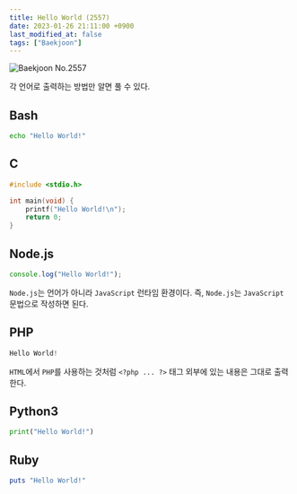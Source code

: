 ```yaml
---
title: Hello World (2557)
date: 2023-01-26 21:11:00 +0900
last_modified_at: false
tags: ["Baekjoon"]
---
```


![Baekjoon No.2557](https://cdn.jsdelivr.net/gh/kimzuni/cdn/blog/baekjoon-2557.png)

각 언어로 출력하는 방법만 알면 풀 수 있다.

## Bash

```bash
echo "Hello World!"
```

## C

```c
#include <stdio.h>

int main(void) {
	printf("Hello World!\n");
	return 0;
}
```

## Node.js

```javascript
console.log("Hello World!");
```

`Node.js`는 언어가 아니라 `JavaScript` 런타임 환경이다.
즉, `Node.js`는 `JavaScript` 문법으로 작성하면 된다.

## PHP

```php
Hello World!
```

`HTML`에서 `PHP`를 사용하는 것처럼 `<?php ... ?>` 태그 외부에 있는 내용은 그대로 출력한다.

## Python3

```python
print("Hello World!")
```

## Ruby

```ruby
puts "Hello World!"
```
